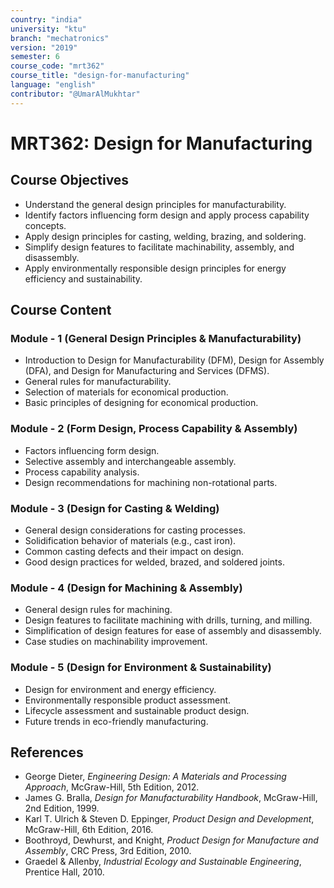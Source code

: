 ```yaml
---
country: "india"
university: "ktu"
branch: "mechatronics"
version: "2019"
semester: 6
course_code: "mrt362"
course_title: "design-for-manufacturing"
language: "english"
contributor: "@UmarAlMukhtar"
---
```


# MRT362: Design for Manufacturing

## Course Objectives

* Understand the general design principles for manufacturability.  
* Identify factors influencing form design and apply process capability concepts.  
* Apply design principles for casting, welding, brazing, and soldering.  
* Simplify design features to facilitate machinability, assembly, and disassembly.  
* Apply environmentally responsible design principles for energy efficiency and sustainability.  

## Course Content  

### Module - 1 (General Design Principles & Manufacturability)  

* Introduction to Design for Manufacturability (DFM), Design for Assembly (DFA), and Design for Manufacturing and Services (DFMS).  
* General rules for manufacturability.  
* Selection of materials for economical production.  
* Basic principles of designing for economical production.  

### Module - 2 (Form Design, Process Capability & Assembly)  

* Factors influencing form design.  
* Selective assembly and interchangeable assembly.  
* Process capability analysis.  
* Design recommendations for machining non-rotational parts.  

### Module - 3 (Design for Casting & Welding)  

* General design considerations for casting processes.  
* Solidification behavior of materials (e.g., cast iron).  
* Common casting defects and their impact on design.  
* Good design practices for welded, brazed, and soldered joints.  

### Module - 4 (Design for Machining & Assembly)  

* General design rules for machining.  
* Design features to facilitate machining with drills, turning, and milling.  
* Simplification of design features for ease of assembly and disassembly.  
* Case studies on machinability improvement.  

### Module - 5 (Design for Environment & Sustainability)  

* Design for environment and energy efficiency.  
* Environmentally responsible product assessment.  
* Lifecycle assessment and sustainable product design.  
* Future trends in eco-friendly manufacturing.  

## References  

* George Dieter, *Engineering Design: A Materials and Processing Approach*, McGraw-Hill, 5th Edition, 2012.  
* James G. Bralla, *Design for Manufacturability Handbook*, McGraw-Hill, 2nd Edition, 1999.  
* Karl T. Ulrich & Steven D. Eppinger, *Product Design and Development*, McGraw-Hill, 6th Edition, 2016.  
* Boothroyd, Dewhurst, and Knight, *Product Design for Manufacture and Assembly*, CRC Press, 3rd Edition, 2010.  
* Graedel & Allenby, *Industrial Ecology and Sustainable Engineering*, Prentice Hall, 2010.  
